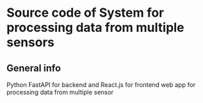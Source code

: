 

Source code of System for processing data from multiple sensors
=============================

## General info
Python FastAPI for backend and React.js for frontend web app for processing data from multiple sensor
